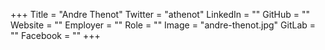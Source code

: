 +++
Title = "Andre Thenot"
Twitter = "athenot"
LinkedIn = ""
GitHub = ""
Website = ""
Employer = ""
Role = ""
Image = "andre-thenot.jpg"
GitLab = ""
Facebook = ""
+++
